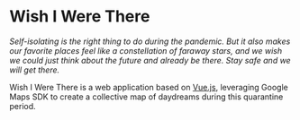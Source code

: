 # Wish I Were There
_Self-isolating is the right thing to do during the pandemic. But it also makes our favorite places feel like a constellation of faraway stars, and we wish we could just think about the future and already be there. Stay safe and we will get there._

Wish I Were There is a web application based on [Vue.js](https://github.com/vuejs/vue), leveraging Google Maps SDK to create a collective map of daydreams during this quarantine period.

